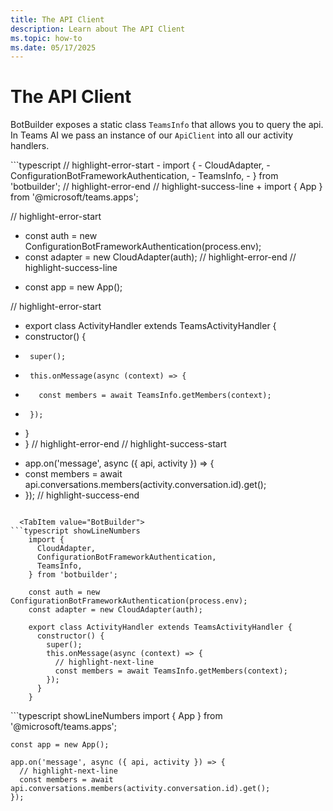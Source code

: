 ```yaml
---
title: The API Client
description: Learn about The API Client
ms.topic: how-to
ms.date: 05/17/2025
---
```

# The API Client

BotBuilder exposes a static class `TeamsInfo` that allows you to query the api. In Teams AI
we pass an instance of our `ApiClient` into all our activity handlers.

<Tabs groupId="sending-activities">
  <TabItem value="Diff" default>
```typescript
  // highlight-error-start
-  import {
-    CloudAdapter,
-    ConfigurationBotFrameworkAuthentication,
-    TeamsInfo,
-  } from 'botbuilder';
  // highlight-error-end
  // highlight-success-line
+  import { App } from '@microsoft/teams.apps';

  // highlight-error-start
-  const auth = new ConfigurationBotFrameworkAuthentication(process.env);
-  const adapter = new CloudAdapter(auth);
  // highlight-error-end
  // highlight-success-line
+  const app = new App();

  // highlight-error-start
-  export class ActivityHandler extends TeamsActivityHandler {
-    constructor() {
-      super();
-      this.onMessage(async (context) => {
-        const members = await TeamsInfo.getMembers(context);
-      });
-    }
-  }
  // highlight-error-end
  // highlight-success-start
+  app.on('message', async ({ api, activity }) => {
+    const members = await api.conversations.members(activity.conversation.id).get();
+  });
  // highlight-success-end
```
  
  <TabItem value="BotBuilder">
```typescript showLineNumbers
    import {
      CloudAdapter,
      ConfigurationBotFrameworkAuthentication,
      TeamsInfo,
    } from 'botbuilder';

    const auth = new ConfigurationBotFrameworkAuthentication(process.env);
    const adapter = new CloudAdapter(auth);

    export class ActivityHandler extends TeamsActivityHandler {
      constructor() {
        super();
        this.onMessage(async (context) => {
          // highlight-next-line
          const members = await TeamsInfo.getMembers(context);
        });
      }
    }
```
  
  <TabItem value="Teams AI">
```typescript showLineNumbers
    import { App } from '@microsoft/teams.apps';

    const app = new App();

    app.on('message', async ({ api, activity }) => {
      // highlight-next-line
      const members = await api.conversations.members(activity.conversation.id).get();
    });
```
  
